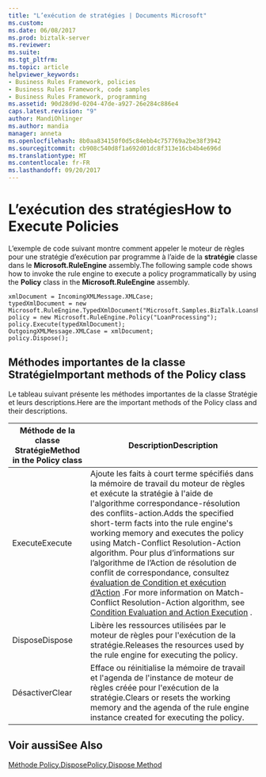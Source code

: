 ```yaml
---
title: "L’exécution de stratégies | Documents Microsoft"
ms.custom: 
ms.date: 06/08/2017
ms.prod: biztalk-server
ms.reviewer: 
ms.suite: 
ms.tgt_pltfrm: 
ms.topic: article
helpviewer_keywords:
- Business Rules Framework, policies
- Business Rules Framework, code samples
- Business Rules Framework, programming
ms.assetid: 90d28d9d-0204-47de-a927-26e284c886e4
caps.latest.revision: "9"
author: MandiOhlinger
ms.author: mandia
manager: anneta
ms.openlocfilehash: 8b0aa834150f0d5c84ebb4c757769a2be38f3942
ms.sourcegitcommit: cb908c540d8f1a692d01dc8f313e16cb4b4e696d
ms.translationtype: MT
ms.contentlocale: fr-FR
ms.lasthandoff: 09/20/2017
---
```

# <a name="how-to-execute-policies"></a><span data-ttu-id="295b7-102">L’exécution des stratégies</span><span class="sxs-lookup"><span data-stu-id="295b7-102">How to Execute Policies</span></span>
<span data-ttu-id="295b7-103">L’exemple de code suivant montre comment appeler le moteur de règles pour une stratégie d’exécution par programme à l’aide de la **stratégie** classe dans le **Microsoft.RuleEngine** assembly.</span><span class="sxs-lookup"><span data-stu-id="295b7-103">The following sample code shows how to invoke the rule engine to execute a policy programmatically by using the **Policy** class in the **Microsoft.RuleEngine** assembly.</span></span>  
  
```  
xmlDocument = IncomingXMLMessage.XMLCase;  
typedXmlDocument = new Microsoft.RuleEngine.TypedXmlDocument("Microsoft.Samples.BizTalk.LoansProcessor.Case",xmlDocument);  
policy = new Microsoft.RuleEngine.Policy("LoanProcessing");  
policy.Execute(typedXmlDocument);  
OutgoingXMLMessage.XMLCase = xmlDocument;  
policy.Dispose();  
```  
  
## <a name="important-methods-of-the-policy-class"></a><span data-ttu-id="295b7-104">Méthodes importantes de la classe Stratégie</span><span class="sxs-lookup"><span data-stu-id="295b7-104">Important methods of the Policy class</span></span>  
 <span data-ttu-id="295b7-105">Le tableau suivant présente les méthodes importantes de la classe Stratégie et leurs descriptions.</span><span class="sxs-lookup"><span data-stu-id="295b7-105">Here are the important methods of the Policy class and their descriptions.</span></span>  
  
|<span data-ttu-id="295b7-106">Méthode de la classe Stratégie</span><span class="sxs-lookup"><span data-stu-id="295b7-106">Method in the Policy class</span></span>|<span data-ttu-id="295b7-107"> Description</span><span class="sxs-lookup"><span data-stu-id="295b7-107">Description</span></span>|  
|--------------------------------|-----------------|  
|<span data-ttu-id="295b7-108">Execute</span><span class="sxs-lookup"><span data-stu-id="295b7-108">Execute</span></span>|<span data-ttu-id="295b7-109">Ajoute les faits à court terme spécifiés dans la mémoire de travail du moteur de règles et exécute la stratégie à l'aide de l'algorithme correspondance-résolution des conflits-action.</span><span class="sxs-lookup"><span data-stu-id="295b7-109">Adds the specified short-term facts into the rule engine's working memory and executes the policy using Match-Conflict Resolution-Action algorithm.</span></span> <span data-ttu-id="295b7-110">Pour plus d’informations sur l’algorithme de l’Action de résolution de conflit de correspondance, consultez [évaluation de Condition et exécution d’Action](../core/condition-evaluation-and-action-execution.md) .</span><span class="sxs-lookup"><span data-stu-id="295b7-110">For more information on Match-Conflict Resolution-Action algorithm, see [Condition Evaluation and Action Execution](../core/condition-evaluation-and-action-execution.md) .</span></span>|  
|<span data-ttu-id="295b7-111">Dispose</span><span class="sxs-lookup"><span data-stu-id="295b7-111">Dispose</span></span>|<span data-ttu-id="295b7-112">Libère les ressources utilisées par le moteur de règles pour l'exécution de la stratégie.</span><span class="sxs-lookup"><span data-stu-id="295b7-112">Releases the resources used by the rule engine for executing the policy.</span></span>|  
|<span data-ttu-id="295b7-113">Désactiver</span><span class="sxs-lookup"><span data-stu-id="295b7-113">Clear</span></span>|<span data-ttu-id="295b7-114">Efface ou réinitialise la mémoire de travail et l'agenda de l'instance de moteur de règles créée pour l'exécution de la stratégie.</span><span class="sxs-lookup"><span data-stu-id="295b7-114">Clears or resets the working memory and the agenda of the rule engine instance created for executing the policy.</span></span>|  
  
## <a name="see-also"></a><span data-ttu-id="295b7-115">Voir aussi</span><span class="sxs-lookup"><span data-stu-id="295b7-115">See Also</span></span>  
 [<span data-ttu-id="295b7-116">Méthode Policy.Dispose</span><span class="sxs-lookup"><span data-stu-id="295b7-116">Policy.Dispose Method</span></span>](../core/policy-dispose-method.md)